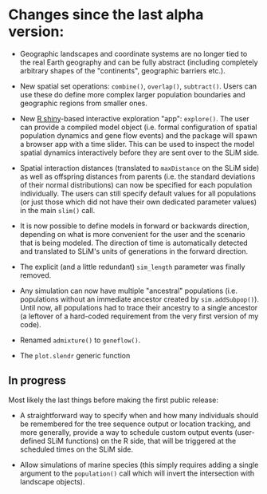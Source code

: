 # Changes since the last alpha version:

- Geographic landscapes and coordinate systems are no longer tied to the real Earth geography and can be fully abstract (including completely arbitrary shapes of the "continents", geographic barriers etc.).

- New spatial set operations: `combine()`, `overlap()`, `subtract()`. Users can use these do define more complex larger population boundaries and geographic regions from smaller ones.

- New [R shiny](http://shiny.rstudio.com)-based interactive exploration "app": `explore()`. The user can provide a compiled model object (i.e. formal configuration of spatial population dynamics and gene flow events) and the package will spawn a browser app with a time slider. This can be used to inspect the model spatial dynamics interactively before they are sent over to the SLiM side.

- Spatial interaction distances (translated to `maxDistance` on the SLiM side) as well as offspring distances from parents (i.e. the standard deviations of their normal distributions) can now be specified for each population individually. The users can still specify default values for all populations (or just those which did not have their own dedicated parameter values) in the main `slim()` call.

- It is now possible to define models in forward or backwards direction, depending on what is more convenient for the user and the scenario that is being modeled. The direction of time is automatically detected and translated to SLiM's units of generations in the forward direction.

- The explicit (and a little redundant) `sim_length` parameter was finally removed.


- Any simulation can now have multiple "ancestral" populations (i.e. populations without an immediate ancestor created by `sim.addSubpop()`). Until now, all populations had to trace their ancestry to a single ancestor (a leftover of a hard-coded requirement from the very first version of my code).

- Renamed `admixture()` to `geneflow()`.

- The `plot.slendr` generic function 

## In progress

Most likely the last things before making the first public release:

- A straightforward way to specify when and how many individuals should be remembered for the tree sequence output or location tracking, and more generally, provide a way to schedule custom output events (user-defined SLiM functions) on the R side, that will be triggered at the scheduled times on the SLiM side.

- Allow simulations of marine species (this simply requires adding a single argument to the `population()` call which will invert the intersection with landscape objects).

